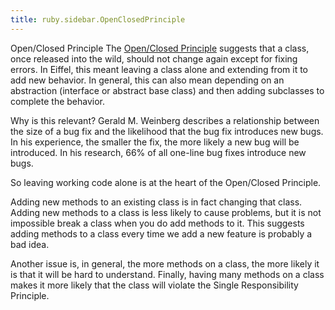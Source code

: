 ```yaml
---
title: ruby.sidebar.OpenClosedPrinciple
---
```

<span class="sidebar_title"> Open/Closed Principle</span>
The [Open/Closed Principle](http://en.wikipedia.org/wiki/Open/closed_principle) suggests that a class, once released into the wild, should not change again except for fixing errors. In Eiffel, this meant leaving a class alone and extending from it to add new behavior. In general, this can also mean depending on an abstraction (interface or abstract base class) and then adding subclasses to complete the behavior.

Why is this relevant? Gerald M. Weinberg describes a relationship between the size of a bug fix and the likelihood that the bug fix introduces new bugs. In his experience, the smaller the fix, the more likely a new bug will be introduced. In his research, 66% of all one-line bug fixes introduce new bugs.

So leaving working code alone is at the heart of the Open/Closed Principle.

Adding new methods to an existing class is in fact changing that class. Adding new methods to a class is less likely to cause problems, but it is not impossible break a class when you do add methods to it. This suggests adding methods to a class every time we add a new feature is probably a bad idea.

Another issue is, in general, the more methods on a class, the more likely it is that it will be hard to understand. Finally, having many methods on a class makes it more likely that the class will violate the Single Responsibility Principle.
 
